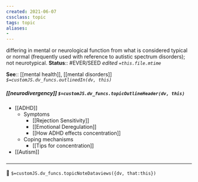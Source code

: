 ```yaml
---
created: 2021-06-07
cssclass: topic
tags: topic
aliases:
- 
---
```

 differing in mental or neurological function from what is considered typical or normal (frequently used with reference to autistic spectrum disorders); not neurotypical.
**Status**:: #EVER/SEED 
*edited `=this.file.mtime`*

**See**:: [[mental health]], [[mental disorders]]
*`$=customJS.dv_funcs.outlinedIn(dv, this)`*

##### [[neurodivergency]] `$=customJS.dv_funcs.topicOutlineHeader(dv, this)`
- [[ADHD]]
	- Symptoms
		- [[Rejection Sensitivity]]
		- [[Emotional Deregulation]]
		- [[How ADHD effects concentration]]
	- Coping mechanisms
		- [[Tips for concentration]]
- [[Autism]]

### <hr class="dataviews"/>
📄
`$=customJS.dv_funcs.topicNoteDataviews({dv, that:this})`


